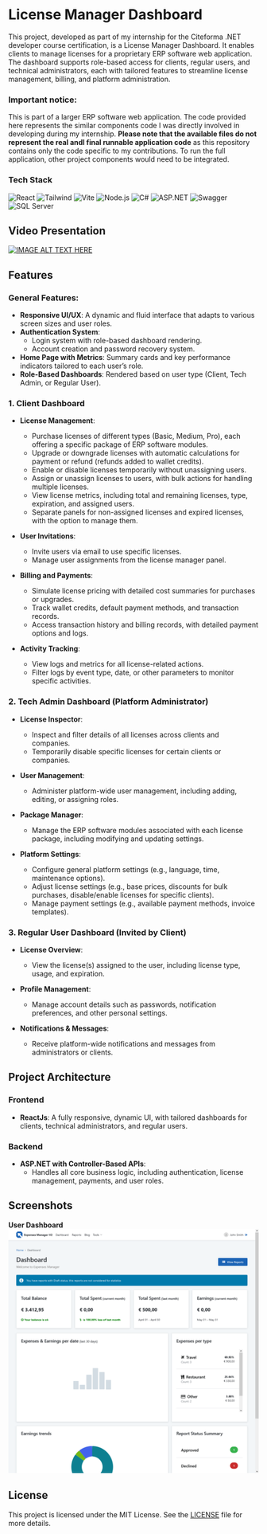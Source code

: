 # License Manager Dashboard

This project, developed as part of my internship for the Citeforma .NET developer course certification, is a License Manager Dashboard. It enables clients to manage licenses for a proprietary ERP software web application. The dashboard supports role-based access for clients, regular users, and technical administrators, each with tailored features to streamline license management, billing, and platform administration.

### Important notice:
This is part of a larger ERP software web application. The code provided here represents the similar components code I was directly involved in developing during my internship. **Please note that the available files do not represent the real andl final runnable application code** as this repository contains only the code specific to my contributions. To run the full application, other project components would need to be integrated.

### Tech Stack
![React](https://img.shields.io/badge/ReactJs-61DAFB?style=for-the-badge&logo=react&logoColor=black)
![Tailwind](https://img.shields.io/badge/Tailwind_CSS-38B2AC?style=for-the-badge&logo=tailwind-css&logoColor=white)
![Vite](https://img.shields.io/badge/Vite-646CFF?style=for-the-badge&logo=vite&logoColor=white)
![Node.js](https://img.shields.io/badge/Node.js-339933?style=for-the-badge&logo=nodedotjs&logoColor=white)
![C#](https://img.shields.io/badge/C%23-239120?style=for-the-badge&logo=c-sharp&logoColor=white)
![ASP.NET](https://img.shields.io/badge/ASP.NET-512BD4?style=for-the-badge&logo=dotnet&logoColor=white)
![Swagger](https://img.shields.io/badge/Swagger-85EA2D?style=for-the-badge&logo=swagger&logoColor=black)
![SQL Server](https://img.shields.io/badge/Microsoft%20SQL%20Server-CC2927?style=for-the-badge&logo=microsoft%20sql%20server&logoColor=white)

## Video Presentation

[![IMAGE ALT TEXT HERE](https://img.youtube.com/vi/h3iOI6brIro/0.jpg)](https://www.youtube.com/watch?v=h3iOI6brIro)

## Features

### General Features:
- **Responsive UI/UX**: A dynamic and fluid interface that adapts to various screen sizes and user roles.
- **Authentication System**: 
  - Login system with role-based dashboard rendering.
  - Account creation and password recovery system.
- **Home Page with Metrics**: Summary cards and key performance indicators tailored to each user’s role.
- **Role-Based Dashboards**: Rendered based on user type (Client, Tech Admin, or Regular User).

### 1. **Client Dashboard**
- **License Management**:
  - Purchase licenses of different types (Basic, Medium, Pro), each offering a specific package of ERP software modules.
  - Upgrade or downgrade licenses with automatic calculations for payment or refund (refunds added to wallet credits).
  - Enable or disable licenses temporarily without unassigning users.
  - Assign or unassign licenses to users, with bulk actions for handling multiple licenses.
  - View license metrics, including total and remaining licenses, type, expiration, and assigned users.
  - Separate panels for non-assigned licenses and expired licenses, with the option to manage them.

- **User Invitations**:
  - Invite users via email to use specific licenses.
  - Manage user assignments from the license manager panel.

- **Billing and Payments**:
  - Simulate license pricing with detailed cost summaries for purchases or upgrades.
  - Track wallet credits, default payment methods, and transaction records.
  - Access transaction history and billing records, with detailed payment options and logs.

- **Activity Tracking**:
  - View logs and metrics for all license-related actions.
  - Filter logs by event type, date, or other parameters to monitor specific activities.

### 2. **Tech Admin Dashboard** (Platform Administrator)
- **License Inspector**:
  - Inspect and filter details of all licenses across clients and companies.
  - Temporarily disable specific licenses for certain clients or companies.

- **User Management**:
  - Administer platform-wide user management, including adding, editing, or assigning roles.

- **Package Manager**:
  - Manage the ERP software modules associated with each license package, including modifying and updating settings.

- **Platform Settings**:
  - Configure general platform settings (e.g., language, time, maintenance options).
  - Adjust license settings (e.g., base prices, discounts for bulk purchases, disable/enable licenses for specific clients).
  - Manage payment settings (e.g., available payment methods, invoice templates).

### 3. **Regular User Dashboard** (Invited by Client)
- **License Overview**:
  - View the license(s) assigned to the user, including license type, usage, and expiration.
  
- **Profile Management**:
  - Manage account details such as passwords, notification preferences, and other personal settings.

- **Notifications & Messages**:
  - Receive platform-wide notifications and messages from administrators or clients.

## Project Architecture

### Frontend
- **ReactJs**: A fully responsive, dynamic UI, with tailored dashboards for clients, technical administrators, and regular users.

### Backend
- **ASP.NET with Controller-Based APIs**: 
  - Handles all core business logic, including authentication, license management, payments, and user roles.

## Screenshots

**User Dashboard**
![User Dashboard](https://github.com/joaocba/outsystems_expenses-manager-app/blob/main/screenshots/User_View_Dashboard.png?raw=true)


## License

This project is licensed under the MIT License. See the [LICENSE](LICENSE) file for more details.
